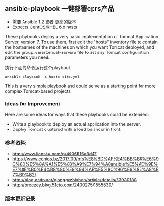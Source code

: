 ## ansible-playbook 一键部署cprs产品

- 需要 Ansible 1.2 或者 更高的版本
- Expects CentOS/RHEL 6.x hosts

These playbooks deploy a very basic implementation of Tomcat Application Server,
version 7. To use them, first edit the "hosts" inventory file to contain the
hostnames of the machines on which you want Tomcat deployed, and edit the 
group_vars/tomcat-servers file to set any Tomcat configuration parameters you need.

执行下面的命令运行这个playbook

	ansible-playbook -i hosts site.yml



This is a very simple playbook and could serve as a starting point for more
complex Tomcat-based projects. 

### Ideas for Improvement

Here are some ideas for ways that these playbooks could be extended:

- Write a playbook to deploy an actual application into the server.
- Deploy Tomcat clustered with a load balancer in front.

### 参考资料:
- http://www.jianshu.com/p/4906516a8d47
- https://www.centos.bz/2017/09/nfs%E8%BD%AF%E4%BB%B6%E6%9C%8D%E5%8A%A1%E5%88%A9%E7%94%A8ansible%E5%AE%9E%E7%8E%B0%E4%B8%80%E9%94%AE%E5%8C%96%E9%83%A8%E7%BD%B2/
- http://blog.csdn.net/qianggezhishen/article/details/53939188
- http://breezey.blog.51cto.com/2400275/1555530/

### 版本更新记录
